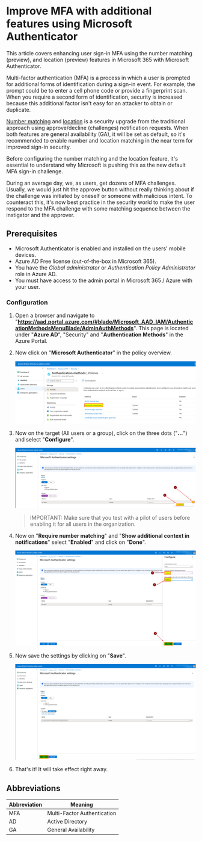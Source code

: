 # Improve MFA with additional features using Microsoft Authenticator

This article covers enhancing user sign-in MFA using the number matching (preview), and location (preview) features in Microsoft 365 with Microsoft Authenticator.

Multi-factor authentication (MFA) is a process in which a user is prompted for additional forms of identification during a sign-in event. For example, the prompt could be to enter a cell phone code or provide a fingerprint scan. When you require a second form of identification, security is increased because this additional factor isn't easy for an attacker to obtain or duplicate.

[Number matching](https://docs.microsoft.com/en-us/azure/active-directory/authentication/how-to-mfa-number-match) and [location](https://docs.microsoft.com/en-us/azure/active-directory/authentication/how-to-mfa-additional-context) is a security upgrade from the traditional approach using approve/decline (challenges) notification requests. When both features are general availability (GA), it will be set as default, so it's recommended to enable number and location matching in the near term for improved sign-in security.

Before configuring the number matching and the location feature, it's essential to understand why Microsoft is pushing this as the new default MFA sign-in challenge.

During an average day, we, as users, get dozens of MFA challenges. Usually, we would just hit the approve button without really thinking about if the challenge was initiated by oneself or someone with malicious intent. To counteract this, it's now best practice in the security world to make the user respond to the MFA challenge with some matching sequence between the instigator and the approver.



## Prerequisites

- Microsoft Authenticator is enabled and installed on the users' mobile devices.
- Azure AD Free license (out-of-the-box in Microsoft 365).
- You have the *Global administrator* or *Authentication Policy Administrator* role in Azure AD.
- You must have access to the admin portal in Microsoft 365 / Azure with your user.



### Configuration

1. Open a browser and navigate to "**https://aad.portal.azure.com/#blade/Microsoft_AAD_IAM/AuthenticationMethodsMenuBlade/AdminAuthMethods**". This page is located under "**Azure AD**", "Security" and "**Authentication Methods**" in the Azure Portal.

2. Now click on "**Microsoft Authenticator**" in the policy overview.

   ![microsoft-authenticator-policy](media/microsoft-authenticator-policy.png)

3. Now on the target (All users or a group), click on the three dots ("**...**") and select "**Configure**".

   ![configure-policy](media/configure-policy.png)

   > IMPORTANT: Make sure that you test with a pilot of users before enabling it for all users in the organization.

4. Now on "**Require number matching**" and "**Show additional context in notifications**" select "**Enabled**" and click on "**Done**".

   ![enable-settings](media/enable-settings.png)

5. Now save the settings by clicking on "**Save**".

   ![save-settings](media/save-settings.png)

6. That's it! It will take effect right away.



## Abbreviations

| Abbreviation | Meaning                     |
| ------------ | --------------------------- |
| MFA          | Multi-Factor Authentication |
| AD           | Active Directory            |
| GA           | General Availability        |
